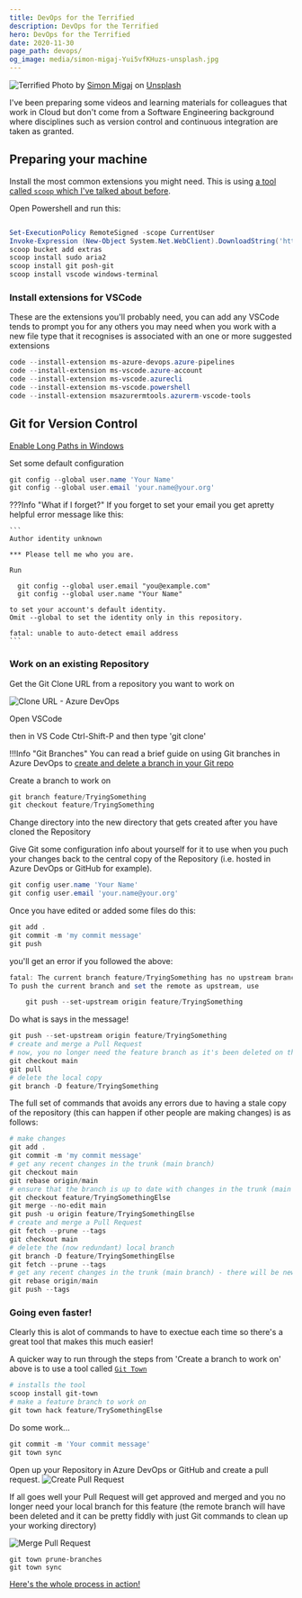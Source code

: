 ```yaml
---
title: DevOps for the Terrified
description: DevOps for the Terrified
hero: DevOps for the Terrified
date: 2020-11-30
page_path: devops/
og_image: media/simon-migaj-Yui5vfKHuzs-unsplash.jpg
---
```


![Terrified](media/simon-migaj-Yui5vfKHuzs-unsplash.jpg)
<span>Photo by <a href="https://unsplash.com/@simonmigaj?utm_source=unsplash&amp;utm_medium=referral&amp;utm_content=creditCopyText">Simon Migaj</a> on <a href="https://unsplash.com/s/photos/alone?utm_source=unsplash&amp;utm_medium=referral&amp;utm_content=creditCopyText">Unsplash</a></span>

I've been preparing some videos and learning materials for colleagues that work in Cloud but don't come from a Software Engineering background where disciplines such as version control and continuous integration are taken as granted.

## Preparing your machine

Install the most common extensions you might need. This is using [a tool called `scoop` which I've talked about before](/misc/scoop).

Open Powershell and run this:

```powershell

Set-ExecutionPolicy RemoteSigned -scope CurrentUser
Invoke-Expression (New-Object System.Net.WebClient).DownloadString('https://get.scoop.sh')
scoop bucket add extras
scoop install sudo aria2
scoop install git posh-git
scoop install vscode windows-terminal
```

### Install extensions for VSCode

These are the extensions you'll probably need, you can add any VSCode tends to prompt you for any others you may need when you work with a new file type that it recognises is associated with an one or more suggested extensions

```powershell
code --install-extension ms-azure-devops.azure-pipelines
code --install-extension ms-vscode.azure-account
code --install-extension ms-vscode.azurecli
code --install-extension ms-vscode.powershell
code --install-extension msazurermtools.azurerm-vscode-tools
```

## Git for Version Control

[Enable Long Paths in Windows](https://github.com/Azure/Enterprise-Scale/blob/main/docs/Deploy/getting-started.md#enabling-long-paths-on-windows)

Set some default configuration

```powershell
git config --global user.name 'Your Name'
git config --global user.email 'your.name@your.org'
```

???Info "What if I forget?"
    If you forget to set your email you get apretty helpful error message like this:

    ```
    Author identity unknown

    *** Please tell me who you are.

    Run

      git config --global user.email "you@example.com"
      git config --global user.name "Your Name"

    to set your account's default identity.
    Omit --global to set the identity only in this repository.

    fatal: unable to auto-detect email address
    ```
### Work on an existing Repository

Get the Git Clone URL from a repository you want to work on

![Clone URL - Azure DevOps](media/git-clone-azdo.png)

Open VSCode

then in VS Code Ctrl-Shift-P and then type 'git clone'

!!!Info "Git Branches"
    You can read a brief guide on using Git branches in Azure DevOps to [create and delete a branch in your Git repo](https://docs.microsoft.com/en-us/azure/devops/repos/git/branches?view=azure-devops&tabs=command-line)

Create a branch to work on

```powershell
git branch feature/TryingSomething
git checkout feature/TryingSomething
```

Change directory into the new directory that gets created after you have cloned the Repository

Give Git some configuration info about yourself for it to use when you puch your changes back to the central copy of the Repository (i.e. hosted in Azure DevOps or GitHub for example).

```powershell
git config user.name 'Your Name'
git config user.email 'your.name@your.org'
```

Once you have edited or added some files do this:

```powershell
git add .
git commit -m 'my commit message'
git push
```

you'll get an error if you followed the above:

```powershell
fatal: The current branch feature/TryingSomething has no upstream branch.
To push the current branch and set the remote as upstream, use

    git push --set-upstream origin feature/TryingSomething
```

Do what is says in the message!

```powershell
git push --set-upstream origin feature/TryingSomething
# create and merge a Pull Request
# now, you no longer need the feature branch as it's been deleted on the remote copy
git checkout main
git pull
# delete the local copy
git branch -D feature/TryingSomething
```
The full set of commands that avoids any errors due to having a stale copy of the repository (this can happen if other people are making changes) is as follows:

```powershell
# make changes
git add .
git commit -m 'my commit message'
# get any recent changes in the trunk (main branch)
git checkout main
git rebase origin/main
# ensure that the branch is up to date with changes in the trunk (main branch)
git checkout feature/TryingSomethingElse
git merge --no-edit main
git push -u origin feature/TryingSomethingElse
# create and merge a Pull Request
git fetch --prune --tags
git checkout main
# delete the (now redundant) local branch
git branch -D feature/TryingSomethingElse
git fetch --prune --tags
# get any recent changes in the trunk (main branch) - there will be new commits due to the Pull Request merge activity
git rebase origin/main
git push --tags
```
### Going even faster!

Clearly this is alot of commands to have to exectue each time so there's a great tool that makes this much easier!

A quicker way to run through the steps from 'Create a branch to work on' above is to use a tool called [`Git Town`](https://www.git-town.com/)

```powershell
# installs the tool
scoop install git-town
# make a feature branch to work on
git town hack feature/TrySomethingElse
```

Do some work...

```powershell
git commit -m 'Your commit message'
git town sync
```

Open up your Repository in Azure DevOps or GitHub and create a pull request.
![Create Pull Request](media/create-pull-request.png)

If all goes well your Pull Request will get approved and merged and you no longer need your local branch for this feature (the remote branch will have been deleted and it can be pretty fiddly with just Git commands to clean up your working directory)

![Merge Pull Request](media/merge-pull-request.png)

```powershelltouch newfile
git town prune-branches
git town sync
```

[Here's the whole process in action!](https://asciinema.org/a/xxY6bfxValIgJZzQ2kkZlBZZw)

<script id="asciicast-xxY6bfxValIgJZzQ2kkZlBZZw" src="https://asciinema.org/a/xxY6bfxValIgJZzQ2kkZlBZZw.js" async></script>
